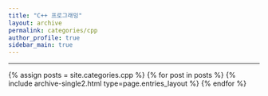 ```yaml
---
title: "C++ 프로그래밍"
layout: archive
permalink: categories/cpp
author_profile: true
sidebar_main: true
---
```


<!-- 공백이 포함되어 있는 카테고리 이름의 경우 site.categories['a b c'] 이런식으로! -->

---

{% assign posts = site.categories.cpp %}
{% for post in posts %} {% include archive-single2.html type=page.entries_layout %} {% endfor %}
